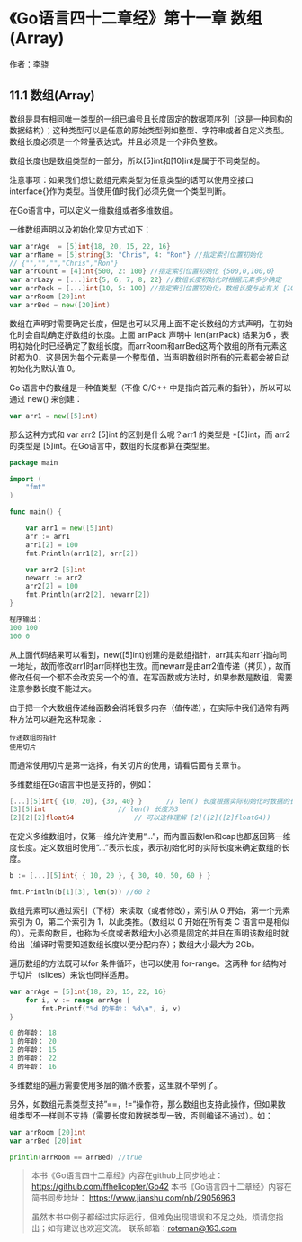 # 《Go语言四十二章经》第十一章 数组(Array)

作者：李骁

## 11.1 数组(Array)

数组是具有相同唯一类型的一组已编号且长度固定的数据项序列（这是一种同构的数据结构）；这种类型可以是任意的原始类型例如整型、字符串或者自定义类型。数组长度必须是一个常量表达式，并且必须是一个非负整数。

数组长度也是数组类型的一部分，所以[5]int和[10]int是属于不同类型的。

注意事项：如果我们想让数组元素类型为任意类型的话可以使用空接口interface{}作为类型。当使用值时我们必须先做一个类型判断。

在Go语言中，可以定义一维数组或者多维数组。

一维数组声明以及初始化常见方式如下：

```Go
var arrAge  = [5]int{18, 20, 15, 22, 16}
var arrName = [5]string{3: "Chris", 4: "Ron"} //指定索引位置初始化 
// {"","","","Chris","Ron"}
var arrCount = [4]int{500, 2: 100} //指定索引位置初始化 {500,0,100,0}
var arrLazy = [...]int{5, 6, 7, 8, 22} //数组长度初始化时根据元素多少确定
var arrPack = [...]int{10, 5: 100} //指定索引位置初始化，数组长度与此有关 {10,0,0,0,0,100}
var arrRoom [20]int
var arrBed = new([20]int)
```

数组在声明时需要确定长度，但是也可以采用上面不定长数组的方式声明，在初始化时会自动确定好数组的长度。上面 arrPack 声明中 len(arrPack) 结果为6 ，表明初始化时已经确定了数组长度。而arrRoom和arrBed这两个数组的所有元素这时都为0，这是因为每个元素是一个整型值，当声明数组时所有的元素都会被自动初始化为默认值 0。

Go 语言中的数组是一种值类型（不像 C/C++ 中是指向首元素的指针），所以可以通过 new() 来创建：

```Go
var arr1 = new([5]int)
```

那么这种方式和 var arr2 [5]int 的区别是什么呢？arr1 的类型是 *[5]int，而 arr2的类型是 [5]int。在Go语言中，数组的长度都算在类型里。

```Go
package main

import (
	"fmt"
)

func main() {

	var arr1 = new([5]int)
	arr := arr1
	arr1[2] = 100
	fmt.Println(arr1[2], arr[2])

	var arr2 [5]int
	newarr := arr2
	arr2[2] = 100
	fmt.Println(arr2[2], newarr[2])
}

程序输出：
100 100
100 0
```

从上面代码结果可以看到，new([5]int)创建的是数组指针，arr其实和arr1指向同一地址，故而修改arr1时arr同样也生效。而newarr是由arr2值传递（拷贝），故而修改任何一个都不会改变另一个的值。在写函数或方法时，如果参数是数组，需要注意参数长度不能过大。

由于把一个大数组传递给函数会消耗很多内存（值传递），在实际中我们通常有两种方法可以避免这种现象：

    传递数组的指针
    使用切片

而通常使用切片是第一选择，有关切片的使用，请看后面有关章节。

多维数组在Go语言中也是支持的，例如：

```Go
[...][5]int{ {10, 20}, {30, 40} }	   // len() 长度根据实际初始化时数据的长度来定，这里为2
[3][5]int				   // len() 长度为3
[2][2][2]float64			   // 可以这样理解 [2]([2]([2]float64))
```

在定义多维数组时，仅第一维允许使用“…”，而内置函数len和cap也都返回第一维度长度。定义数组时使用“…”表示长度，表示初始化时的实际长度来确定数组的长度。

```Go
b := [...][5]int{ { 10, 20 }, { 30, 40, 50, 60 } }

fmt.Println(b[1][3], len(b)) //60 2
```

数组元素可以通过索引（下标）来读取（或者修改），索引从 0 开始，第一个元素索引为 0，第二个索引为 1，以此类推。（数组以 0 开始在所有类 C 语言中是相似的）。元素的数目，也称为长度或者数组大小必须是固定的并且在声明该数组时就给出（编译时需要知道数组长度以便分配内存）；数组大小最大为 2Gb。

遍历数组的方法既可以for 条件循环，也可以使用 for-range。这两种 for 结构对于切片（slices）来说也同样适用。

```Go
var arrAge = [5]int{18, 20, 15, 22, 16}
	for i, v := range arrAge {
		fmt.Printf("%d 的年龄： %d\n", i, v)
}

0 的年龄： 18
1 的年龄： 20
2 的年龄： 15
3 的年龄： 22
4 的年龄： 16

```

多维数组的遍历需要使用多层的循环嵌套，这里就不举例了。

另外，如数组元素类型支持”==，!=”操作符，那么数组也支持此操作，但如果数组类型不一样则不支持（需要长度和数据类型一致，否则编译不通过）。如：

```Go
var arrRoom [20]int
var arrBed [20]int

println(arrRoom == arrBed) //true

```


>本书《Go语言四十二章经》内容在github上同步地址：https://github.com/ffhelicopter/Go42
>本书《Go语言四十二章经》内容在简书同步地址：  https://www.jianshu.com/nb/29056963
>
>虽然本书中例子都经过实际运行，但难免出现错误和不足之处，烦请您指出；如有建议也欢迎交流。
>联系邮箱：roteman@163.com